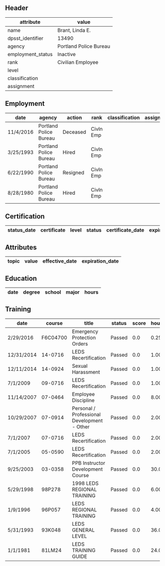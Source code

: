 ## Header
| attribute | value |
| --------- | ----- |
| name | Brant, Linda E. |
| dpsst_identifier | 13490 |
| agency | Portland Police Bureau |
| employment_status | Inactive |
| rank | Civilian Employee |
| level |  |
| classification |  |
| assignment |  |
## Employment
| date | agency | action | rank | classification | assignment |
| ---- | ------ | ------ | ---- | -------------- | ---------- |
| 11/4/2016 | Portland Police Bureau | Deceased | Civln Emp |  |  |
| 3/25/1993 | Portland Police Bureau | Hired | Civln Emp |  |  |
| 6/22/1990 | Portland Police Bureau | Resigned | Civln Emp |  |  |
| 8/28/1980 | Portland Police Bureau | Hired | Civln Emp |  |  |
## Certification
| status_date | certificate | level | status | certificate_date | expiration_date | probation_date |
| ----------- | ----------- | ----- | ------ | ---------------- | --------------- | -------------- |
## Attributes
| topic | value | effective_date | expiration_date |
| ----- | ----- | -------------- | --------------- |
## Education
| date | degree | school | major | hours |
| ---- | ------ | ------ | ----- | ----- |
## Training
| date | course | title | status | score | hours |
| ---- | ------ | ----- | ------ | ----- | ----- |
| 2/29/2016 | F6C04700 | Emergency Protection Orders | Passed | 0.0 | 0.25 |
| 12/31/2014 | 14-0716 | LEDS Recertification | Passed | 0.0 | 1.00 |
| 12/11/2014 | 14-0924 | Sexual Harassment | Passed | 0.0 | 1.00 |
| 7/1/2009 | 09-0716 | LEDS Recertification | Passed | 0.0 | 1.00 |
| 11/14/2007 | 07-0464 | Employee Discipline | Passed | 0.0 | 8.00 |
| 10/29/2007 | 07-0914 | Personal / Professional Development - Other | Passed | 0.0 | 2.00 |
| 7/1/2007 | 07-0716 | LEDS Recertification | Passed | 0.0 | 2.00 |
| 7/1/2005 | 05-0590 | LEDS Recertification | Passed | 0.0 | 2.00 |
| 9/25/2003 | 03-0358 | PPB Instructor Development Course | Passed | 0.0 | 30.00 |
| 5/29/1998 | 98P278 | 1998 LEDS REGIONAL TRAINING | Passed | 0.0 | 6.00 |
| 1/9/1996 | 96P057 | LEDS REGIONAL TRAINING | Passed | 0.0 | 4.00 |
| 5/31/1993 | 93K048 | LEDS GENERAL LEVEL | Passed | 0.0 | 36.00 |
| 1/1/1981 | 81LM24 | LEDS TRAINING GUIDE | Passed | 0.0 | 24.00 |

